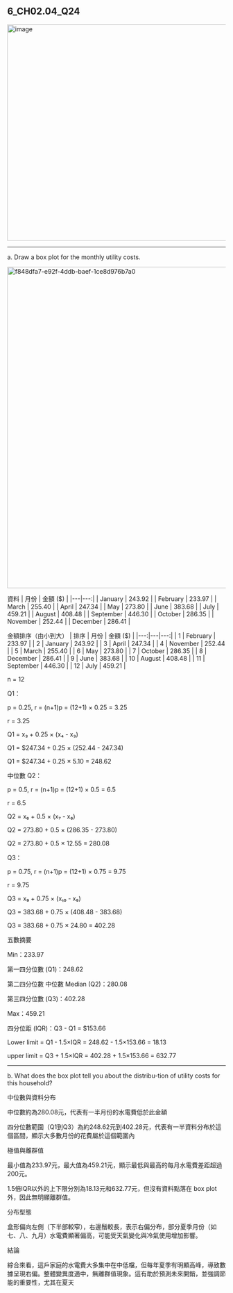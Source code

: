 ## 6_CH02.04_Q24

<img width="574" height="498" alt="image" src="https://github.com/user-attachments/assets/18f6bb7c-cc1f-4fd5-a554-81a31a5a6d25" />

---
a. Draw a box plot for the monthly utility costs.

<img width="2353" height="740" alt="f848dfa7-e92f-4ddb-baef-1ce8d976b7a0" src="https://github.com/user-attachments/assets/ee01002b-fa9c-4e4f-ad1e-f65945a5f79b" />

資料
| 月份 | 金額 ($) |
|---|---:|
| January | 243.92 |
| February | 233.97 |
| March | 255.40 |
| April | 247.34 |
| May | 273.80 |
| June | 383.68 |
| July | 459.21 |
| August | 408.48 |
| September | 446.30 |
| October | 286.35 |
| November | 252.44 |
| December | 286.41 |

金額排序（由小到大）
| 排序 | 月份 | 金額 ($) |
|---:|---|---:|
| 1 | February | 233.97 |
| 2 | January | 243.92 |
| 3 | April | 247.34 |
| 4 | November | 252.44 |
| 5 | March | 255.40 |
| 6 | May | 273.80 |
| 7 | October | 286.35 |
| 8 | December | 286.41 |
| 9 | June | 383.68 |
| 10 | August | 408.48 |
| 11 | September | 446.30 |
| 12 | July | 459.21 |

n = 12

Q1：

p = 0.25, r = (n+1)p = (12+1) × 0.25 = 3.25

r = 3.25 

Q1 = x₃ + 0.25 × (x₄ - x₃)

Q1 = $247.34 + 0.25 × (252.44 - 247.34)

Q1 = $247.34 + 0.25 × 5.10 = 248.62

中位數 Q2：

p = 0.5, r = (n+1)p = (12+1) × 0.5 = 6.5

r = 6.5

Q2 = x₆ + 0.5 × (x₇ - x₆)

Q2 = 273.80 + 0.5 × (286.35 - 273.80)

Q2 = 273.80 + 0.5 × 12.55 = 280.08

Q3：

p = 0.75, r = (n+1)p = (12+1) × 0.75 = 9.75

r = 9.75

Q3 = x₉ + 0.75 × (x₁₀ - x₉)

Q3 = 383.68 + 0.75 × (408.48 - 383.68)

Q3 = 383.68 + 0.75 × 24.80 = 402.28

五數摘要

Min：233.97

第一四分位數 (Q1)：248.62

第二四分位數 中位數 Median (Q2)：280.08

第三四分位數 (Q3)：402.28

Max：459.21

四分位距 (IQR)：Q3 - Q1 = $153.66

Lower limit = Q1 - 1.5×IQR = 248.62 - 1.5×153.66 = 18.13

upper limit = Q3 + 1.5×IQR = 402.28 + 1.5×153.66 = 632.77

---
b. What does the box plot tell you about the distribu-tion of utility costs for this household?

中位數與資料分布

中位數約為280.08元，代表有一半月份的水電費低於此金額

四分位數範圍（Q1到Q3）為約248.62元到402.28元，代表有一半資料分布於這個區間，顯示大多數月份的花費屬於這個範圍內

極值與離群值

最小值為233.97元，最大值為459.21元，顯示最低與最高的每月水電費差距超過200元。

1.5倍IQR以外的上下限分別為18.13元和632.77元，但沒有資料點落在 box plot 外，因此無明顯離群值。

分布型態

盒形偏向左側（下半部較窄），右邊鬚較長，表示右偏分布，部分夏季月份（如七、八、九月）水電費顯著偏高，可能受天氣變化與冷氣使用增加影響。

結論

綜合來看，這戶家庭的水電費大多集中在中低檔，但每年夏季有明顯高峰，導致數據呈現右偏。整體變異度適中，無離群值現象。這有助於預測未來開銷，並強調節能的重要性，尤其在夏天
